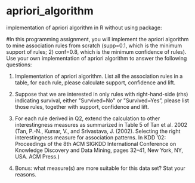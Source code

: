 # apriori_algorithm
implementation of apriori algorithm in R without using package:

#In this programming assignment, you will implement the apriori algorithm to mine association rules from scratch (supp=0.1, which is the minimum support of rules; 2) conf=0.8, which is the minimum confidence of rules). Use your own implementation of apriori algorithm to answer the following questions:

1. Implementation of apriori algorithm. List all the association rules in a table, for each rule, please calculate support, confidence and lift.

2. Suppose that we are interested in only rules with right-hand-side (rhs) indicating survival, either "Survived=No" or "Survived=Yes”, please list those rules, together with support, confidence and lift.

3. For each rule derived in Q2, extend the calculation to other interestingness measures as summarized in Table 5 of Tan et al. 2002 (Tan, P.-N., Kumar, V., and Srivastava, J. (2002). Selecting the right interestingness measure for association patterns. In KDD ’02: Proceedings of the 8th ACM SIGKDD International Conference on Knowledge Discovery and Data Mining, pages 32–41, New York, NY, USA. ACM Press.) 

4. Bonus: what measure(s) are more suitable for this data set? Stat your reasons.
